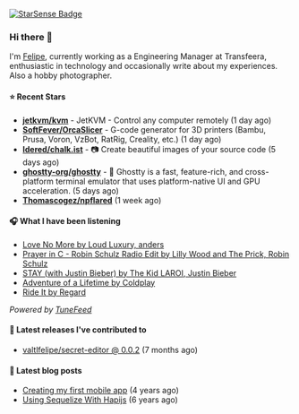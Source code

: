 <a href="https://starsense.app/developer-types" target="_blank"><img src="https://starsense.app/api/badge/?user=valtlfelipe" alt="StarSense Badge"></a>

### Hi there 👋

I'm [Felipe](https://felipevm.com), currently working as a Engineering Manager at Transfeera, enthusiastic in technology and occasionally write about my experiences. Also a hobby photographer.

#### ⭐ Recent Stars
- **[jetkvm/kvm](https://github.com/jetkvm/kvm)** - JetKVM - Control any computer remotely (1 day ago)
- **[SoftFever/OrcaSlicer](https://github.com/SoftFever/OrcaSlicer)** - G-code generator for 3D printers (Bambu, Prusa, Voron, VzBot, RatRig, Creality, etc.) (1 day ago)
- **[Idered/chalk.ist](https://github.com/Idered/chalk.ist)** - 📷 Create beautiful images of your source code (5 days ago)
- **[ghostty-org/ghostty](https://github.com/ghostty-org/ghostty)** - 👻 Ghostty is a fast, feature-rich, and cross-platform terminal emulator that uses platform-native UI and GPU acceleration. (5 days ago)
- **[Thomascogez/npflared](https://github.com/Thomascogez/npflared)** (1 week ago)

#### 🎧 What I have been listening
- [Love No More by Loud Luxury, anders](https://open.spotify.com/track/0E8WJOFs2eWD67USh7C6Qd)
- [Prayer in C - Robin Schulz Radio Edit by Lilly Wood and The Prick, Robin Schulz](https://open.spotify.com/track/5fnA9mkIfScSqHIpeDyvck)
- [STAY (with Justin Bieber) by The Kid LAROI, Justin Bieber](https://open.spotify.com/track/567e29TDzLwZwfDuEpGTwo)
- [Adventure of a Lifetime by Coldplay](https://open.spotify.com/track/69uxyAqqPIsUyTO8txoP2M)
- [Ride It by Regard](https://open.spotify.com/track/2tnVG71enUj33Ic2nFN6kZ)

_Powered by [TuneFeed](https://tunefeed.app?ref=valtlfelipe-gh-profile)_ 

#### 🚀 Latest releases I've contributed to


- [valtlfelipe/secret-editor @ 0.0.2](https://github.com/valtlfelipe/secret-editor/releases/tag/0.0.2) (7 months ago)

#### 📄 Latest blog posts
- [Creating my first mobile app](https://felipevm.com/posts/creating-my-first-mobile-app/) (4 years ago)
- [Using Sequelize With Hapijs](https://felipevm.com/posts/using-sequelize-with-hapijs/) (6 years ago)
